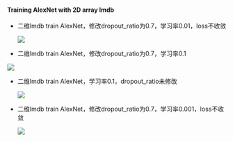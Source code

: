 #### Training AlexNet with 2D array lmdb

* 二维lmdb train AlexNet，修改dropout_ratio为0.7，学习率0.01，loss不收敛

  ![](http://omoitwcai.bkt.clouddn.com/2017-06-08-%E5%B1%8F%E5%B9%95%E5%BF%AB%E7%85%A7%202017-06-08%20%E4%B8%8A%E5%8D%888.32.56.png)







* 二维lmdb train AlexNet，修改dropout_ratio为0.7，学习率0.1

![](http://omoitwcai.bkt.clouddn.com/2017-06-08-%E5%B1%8F%E5%B9%95%E5%BF%AB%E7%85%A7%202017-06-08%20%E4%B8%8A%E5%8D%889.01.21.png)







* 二维lmdb train AlexNet，学习率0.1，dropout_ratio未修改

  ![](http://omoitwcai.bkt.clouddn.com/2017-06-08-%E5%B1%8F%E5%B9%95%E5%BF%AB%E7%85%A7%202017-06-08%20%E4%B8%8A%E5%8D%889.11.52.png)





* 二维lmdb train AlexNet，修改dropout_ratio为0.7，学习率0.001，loss不收敛

  ![](http://omoitwcai.bkt.clouddn.com/2017-06-08-%E5%B1%8F%E5%B9%95%E5%BF%AB%E7%85%A7%202017-06-08%20%E4%B8%8A%E5%8D%8810.50.16.png)

